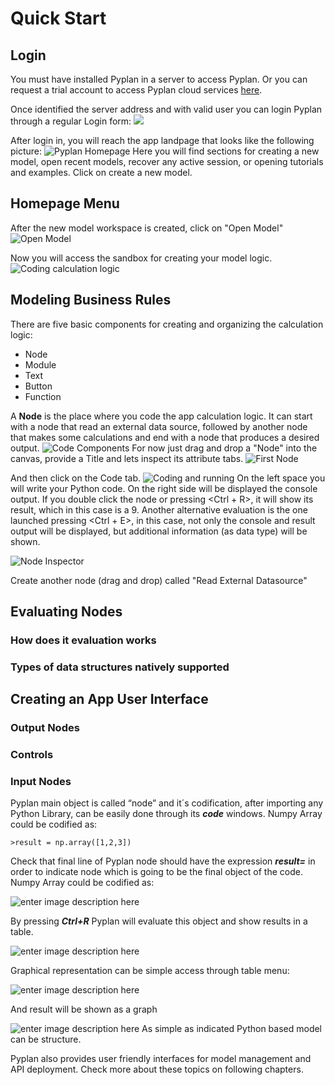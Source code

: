 # **Quick Start**

## **Login**

You must have installed Pyplan in a server to access Pyplan.
Or you can request a trial account to access Pyplan cloud services [here](http://pyplan.com/contact/).

Once identified the server address and with valid user you can login Pyplan through a regular Login form:
![](http://img.pyplan.org/Quick_start_login1.png)

After login in, you will reach the app landpage that looks like the following picture:
![Pyplan Homepage](http://img.pyplan.org/Quick_start_home.png)
Here you will find sections for creating a new model, open recent models, recover any active session, or opening tutorials and examples. Click on create a new model.
## **Homepage Menu**
After the new model workspace is created, click on "Open Model" 
![Open Model](http://img.pyplan.org/Quick_start_open_model.png)

Now you will access the sandbox for creating your model logic.
![Coding calculation logic](http://img.pyplan.org/Quick_start_model_code.png)

## **Modeling Business Rules**
There are five basic components for creating and organizing the calculation logic: 

 - Node
 - Module
 - Text
 - Button 
 - Function

A **Node** is the place where you code the app calculation logic. It can start with a node that read an external data source, followed by another node that makes some calculations and end with a node that produces a desired output.
![Code Components](http://img.pyplan.org/Quick_start_code_components1.png)
For now just drag and drop a "Node" into the canvas, provide a Title and lets inspect its attribute tabs.
![First Node](http://img.pyplan.org/Quick_start_first_node.png)

And then click on the Code tab.
![Coding and running](http://img.pyplan.org/Quick_start_evaluation.png)
On the left space you will write your Python code. On the right side will be displayed the console output.
If you double click the node or pressing <Ctrl + R>, it will show its result, which in this case is a 9.
Another alternative evaluation is the one launched pressing <Ctrl + E>, in this case, not only the console and result output will be displayed, but additional information (as data type) will be shown.

![Node Inspector](http://img.pyplan.org/Quick_start_inspector.png)

Create another node (drag and drop) called "Read External Datasource"


## **Evaluating Nodes**
### How does it evaluation works
### Types of data structures natively supported

## **Creating an App User Interface**
### Output Nodes
### Controls
### Input Nodes


Pyplan main object is called “node” and it´s codification, after importing any Python Library, can be easily done through its **_code_** windows.
Numpy Array could be codified as:

    >result = np.array([1,2,3])

Check that final line of Pyplan node should have the expression **_result=_** in order to indicate node which is going to be the final object of the code.
Numpy Array could be codified as:

![enter image description here](http://img.pyplan.org/Home_code_view.png)

By pressing **_Ctrl+R_** Pyplan will evaluate this object and show results in a table.

![enter image description here](http://img.pyplan.org/Home_result_view)

Graphical representation can be simple access through table menu:

![enter image description here](http://img.pyplan.org/Home_show_graph)

And result will be shown as a graph

![enter image description here](http://img.pyplan.org/Home_graph_view)
As simple as indicated Python based model can be structure.

Pyplan also provides user friendly interfaces for model management and API deployment. Check more about these topics on following chapters.

<!--stackedit_data:
eyJoaXN0b3J5IjpbLTE3NzkzMjY1OTQsLTE4NzQwMDUxOTMsLT
g2ODE2NDQ2OSwxMDQ1MzU4Nzg4LC0xNTIyNzg1ODMxLC02NzAy
NjM3NjQsMTk3MTU2NjY5NSwtMTg0NzkzNDIzMCwtMjA0Njg4Nj
EzNCwtMTgwODM0NDAwOSwxMTc0NjcyMzg5LC0xNDU0MDA0OTM3
LDE5ODg5NTQ0MDEsNDUxMjcyNzI0LC04MTI3MDUwNTEsLTI1Mz
Q3NDQ4OCwtMTA2NjE5NzkzMSwtMTExMTI4NDc1Miw4MzcxMTgz
ODQsOTQ5Mzg5MTg5XX0=
-->